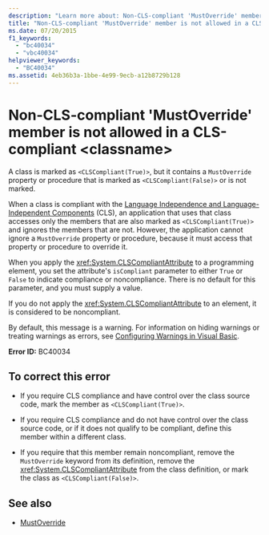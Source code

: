 ```yaml
---
description: "Learn more about: Non-CLS-compliant 'MustOverride' member is not allowed in a CLS-compliant <classname>"
title: "Non-CLS-compliant 'MustOverride' member is not allowed in a CLS-compliant <classname>"
ms.date: 07/20/2015
f1_keywords: 
  - "bc40034"
  - "vbc40034"
helpviewer_keywords: 
  - "BC40034"
ms.assetid: 4eb36b3a-1bbe-4e99-9ecb-a12b8729b128
---
```

# Non-CLS-compliant 'MustOverride' member is not allowed in a CLS-compliant \<classname>

A class is marked as `<CLSCompliant(True)>`, but it contains a `MustOverride` property or procedure that is marked as `<CLSCompliant(False)>` or is not marked.  
  
 When a class is compliant with the [Language Independence and Language-Independent Components](../../standard/language-independence-and-language-independent-components.md) (CLS), an application that uses that class accesses only the members that are also marked as `<CLSCompliant(True)>` and ignores the members that are not. However, the application cannot ignore a `MustOverride` property or procedure, because it must access that property or procedure to override it.  
  
 When you apply the <xref:System.CLSCompliantAttribute> to a programming element, you set the attribute's `isCompliant` parameter to either `True` or `False` to indicate compliance or noncompliance. There is no default for this parameter, and you must supply a value.  
  
 If you do not apply the <xref:System.CLSCompliantAttribute> to an element, it is considered to be noncompliant.  
  
 By default, this message is a warning. For information on hiding warnings or treating warnings as errors, see [Configuring Warnings in Visual Basic](/visualstudio/ide/configuring-warnings-in-visual-basic).  
  
 **Error ID:** BC40034  
  
## To correct this error  
  
- If you require CLS compliance and have control over the class source code, mark the member as `<CLSCompliant(True)>`.  
  
- If you require CLS compliance and do not have control over the class source code, or if it does not qualify to be compliant, define this member within a different class.  
  
- If you require that this member remain noncompliant, remove the `MustOverride` keyword from its definition, remove the <xref:System.CLSCompliantAttribute> from the class definition, or mark the class as `<CLSCompliant(False)>`.  
  
## See also

- [MustOverride](../language-reference/modifiers/mustoverride.md)
